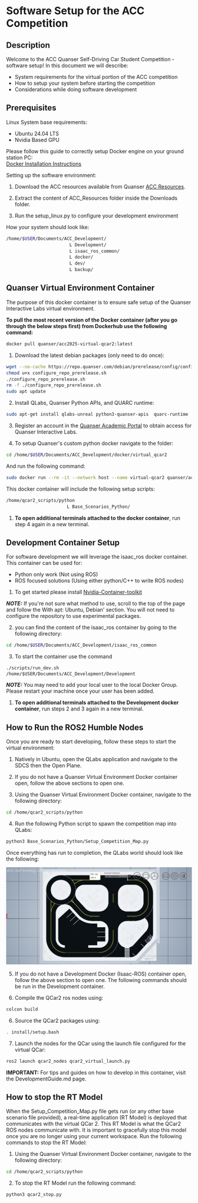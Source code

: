 # Software Setup for the ACC Competition

## Description

Welcome to the ACC Quanser Self-Driving Car Student Competition - software setup!
In this document we will describe:

- System requirements for the virtual portion of the ACC competition
- How to setup your system before starting the competition
- Considerations while doing software development

## Prerequisites

Linux System base requirements:

- Ubuntu 24.04 LTS
- Nvidia Based GPU

Please follow this guide to correctly setup Docker engine on your ground station PC: \
[Docker Installation Instructions](https://docs.docker.com/engine/install/ubuntu/)

Setting up the software environment:

1. Download the ACC resources available from Quanser [ACC Resources](https://quanserinc.box.com/s/g2690n3jwbhquwr8uqdz0b45m5wx945z).

2. Extract the content of ACC_Resources folder inside the Downloads folder.

3. Run the setup_linux.py to configure your development environment

How your system should look like:

``` bash
/home/$USER/Documents/ACC_Development/ 
                        L Development/
                        L isaac_ros_common/
                        L docker/
                        L dev/
                        L backup/
```

## Quanser Virtual Environment Container

The purpose of this docker container is to ensure safe setup of the Quanser Interactive Labs virtual environment.

**To pull the most recent version of the Docker container (after you go through the below steps first) from Dockerhub use the following command:**

```bash
docker pull quanser/acc2025-virtual-qcar2:latest
```

1. Download the latest debian packages (only need to do once):

``` bash
wget --no-cache https://repo.quanser.com/debian/prerelease/config/configure_repo_prerelease.sh 
chmod u+x configure_repo_prerelease.sh
./configure_repo_prerelease.sh 
rm -f ./configure_repo_prerelease.sh 
sudo apt update 
```

2. Install QLabs, Quanser Python APIs, and QUARC runtime:

```bash
sudo apt-get install qlabs-unreal python3-quanser-apis  quarc-runtime
```

3. Register an account in the [Quanser Academic Portal](https://portal.quanser.com/Accounts/Register) to obtain access for Quanser Interactive Labs.

4. To setup Quanser's custom python docker navigate to the folder:

```bash
cd /home/$USER/Documents/ACC_Development/docker/virtual_qcar2
```

And run the following command:

```bash
sudo docker run --rm -it --network host --name virtual-qcar2 quanser/acc2025-virtual-qcar2 bash
```

This docker container will include the following setup scripts:

 ```bash
/home/qcar2_scripts/python 
                        L Base_Scenarios_Python/
```

1. **To open additional terminals attached to the docker container**, run step 4 again in a new terminal.

## Development Container Setup

For software development we will leverage the isaac_ros docker container. This container can be used for:

- Python only work (Not using ROS)
- ROS focused solutions (Using either python/C++ to write ROS nodes)

1. To get started please install [Nvidia-Container-toolkit](https://docs.nvidia.com/datacenter/cloud-native/container-toolkit/latest/install-guide.html#configuring-docker)

**_NOTE:_**  If you're not sure what method to use, scroll to the top of the page and follow the With apt: Ubuntu, Debian' section. You will not need to configure the repository to use experimental packages.

2. you can find the content of the isaac_ros container by going to the following directory:

```bash
cd /home/$USER/Documents/ACC_Development/isaac_ros_common
```

3. To start the container use the command

```
./scripts/run_dev.sh  /home/$USER/Documents/ACC_Development/Development
```

**_NOTE:_**  You may need to add your local user to the local Docker Group. Please restart your machine once your user has been added.

1. **To open additional terminals attached to the Development docker container**, run steps 2 and 3 again in a new terminal.

## How to Run the ROS2 Humble Nodes

Once you are ready to start developing, follow these steps to start the virtual environment:

1. Natively in Ubuntu, open the QLabs application and navigate to the SDCS then the Open Plane.

2. If you do not have a Quanser Virtual Environment Docker container open, follow the above sections to open one.

3. Using the Quanser Virtual Environment Docker container, navigate to the following directory:

```bash
cd /home/qcar2_scripts/python
```

4. Run the following Python script to spawn the competition map into QLabs:

```bash
python3 Base_Scenarios_Python/Setup_Competition_Map.py
```

Once everything has run to completion, the QLabs world should look like the following:

![QLabs after running Setup_Competition_Map.py](https://github.com/quanser/ACC-Competition-2025/blob/main/Software_Setup/Pictures/HowToStart.png)

5. If you do not have a Development Docker (Isaac-ROS) container open, follow the above section to open one. The following commands should be run in the Development container.

6. Compile the QCar2 ros nodes using:

```bash
colcon build
```

6. Source the QCar2 packages using:

```bash
. install/setup.bash
```

7. Launch the nodes for the QCar using the launch file configured for the virtual QCar:

```bash
ros2 launch qcar2_nodes qcar2_virtual_launch.py
```

**IMPORTANT:** For tips and guides on how to develop in this container, visit the DevelopmentGuide.md page.


## How to stop the RT Model

When the Setup_Competition_Map.py file gets run (or any other base scenario file provided), a real-time application (RT Model) is deployed that communicates with the virtual QCar 2. This RT Model is what the QCar2 ROS nodes communicate with. It is important to gracefully stop this model once you are no longer using your current workspace. Run the following commands to stop the RT Model:

1. Using the Quanser Virtual Environment Docker container, navigate to the following directory:

```bash
cd /home/qcar2_scripts/python
```

2. To stop the RT Model run the following command:

```bash
python3 qcar2_stop.py
```
